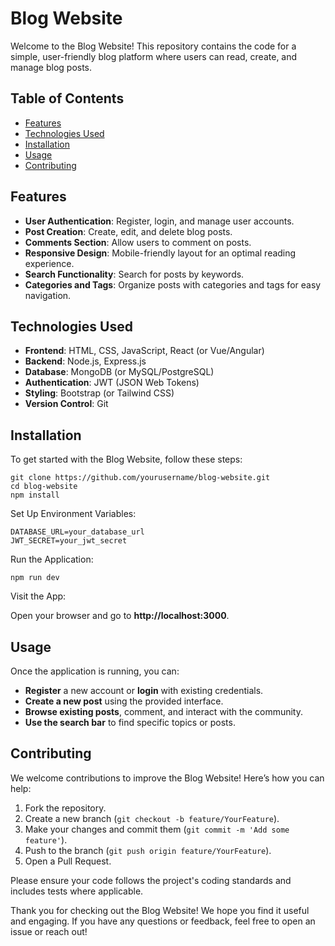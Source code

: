 

<h1>Blog Website </h1>

<p>Welcome to the Blog Website! This repository contains the code for a simple, user-friendly blog platform where users can read, create, and manage blog posts.</p>

<h2>Table of Contents</h2>
<ul>
    <li><a href="#features">Features</a></li>
    <li><a href="#technologies-used">Technologies Used</a></li>
    <li><a href="#installation">Installation</a></li>
    <li><a href="#usage">Usage</a></li>
    <li><a href="#contributing">Contributing</a></li>

</ul>

<h2 id="features">Features</h2>
<ul>
    <li><strong>User Authentication</strong>: Register, login, and manage user accounts.</li>
    <li><strong>Post Creation</strong>: Create, edit, and delete blog posts.</li>
    <li><strong>Comments Section</strong>: Allow users to comment on posts.</li>
    <li><strong>Responsive Design</strong>: Mobile-friendly layout for an optimal reading experience.</li>
    <li><strong>Search Functionality</strong>: Search for posts by keywords.</li>
    <li><strong>Categories and Tags</strong>: Organize posts with categories and tags for easy navigation.</li>
</ul>

<h2 id="technologies-used">Technologies Used</h2>
<ul>
    <li><strong>Frontend</strong>: HTML, CSS, JavaScript, React (or Vue/Angular)</li>
    <li><strong>Backend</strong>: Node.js, Express.js</li>
    <li><strong>Database</strong>: MongoDB (or MySQL/PostgreSQL)</li>
    <li><strong>Authentication</strong>: JWT (JSON Web Tokens)</li>
    <li><strong>Styling</strong>: Bootstrap (or Tailwind CSS)</li>
    <li><strong>Version Control</strong>: Git</li>
</ul>

<h2 id="installation">Installation</h2>
<p>To get started with the Blog Website, follow these steps:</p>
<pre><code>git clone https://github.com/yourusername/blog-website.git
cd blog-website
npm install
</code></pre>
<p>Set Up Environment Variables:</p>
<pre><code>DATABASE_URL=your_database_url
JWT_SECRET=your_jwt_secret
</code></pre>
<p>Run the Application:</p>
<pre><code>npm run dev
</code></pre>
<p>Visit the App:</p>
<p>Open your browser and go to <strong>http://localhost:3000</strong>.</p>

<h2 id="usage">Usage</h2>
<p>Once the application is running, you can:</p>
<ul>
    <li><strong>Register</strong> a new account or <strong>login</strong> with existing credentials.</li>
    <li><strong>Create a new post</strong> using the provided interface.</li>
    <li><strong>Browse existing posts</strong>, comment, and interact with the community.</li>
    <li><strong>Use the search bar</strong> to find specific topics or posts.</li>
</ul>

<h2 id="contributing">Contributing</h2>
<p>We welcome contributions to improve the Blog Website! Here’s how you can help:</p>
<ol>
    <li>Fork the repository.</li>
    <li>Create a new branch (<code>git checkout -b feature/YourFeature</code>).</li>
    <li>Make your changes and commit them (<code>git commit -m 'Add some feature'</code>).</li>
    <li>Push to the branch (<code>git push origin feature/YourFeature</code>).</li>
    <li>Open a Pull Request.</li>
</ol>
<p>Please ensure your code follows the project's coding standards and includes tests where applicable.</p>



<p>Thank you for checking out the Blog Website! We hope you find it useful and engaging. If you have any questions or feedback, feel free to open an issue or reach out!</p>

</body>
</html>
